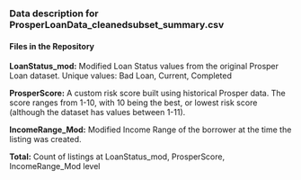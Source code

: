 ### Data description for ProsperLoanData_cleanedsubset_summary.csv 

#### Files in the Repository

**LoanStatus_mod:** Modified Loan Status values from the original Prosper Loan dataset. Unique values: Bad Loan, Current, Completed

**ProsperScore:** A custom risk score built using historical Prosper data. The score ranges from 1-10, with 10 being the best, or lowest risk score (although the dataset has values between 1-11).

**IncomeRange_Mod:** Modified Income Range of the borrower at the time the listing was created. 

**Total:** Count of listings at LoanStatus_mod, ProsperScore, IncomeRange_Mod level




